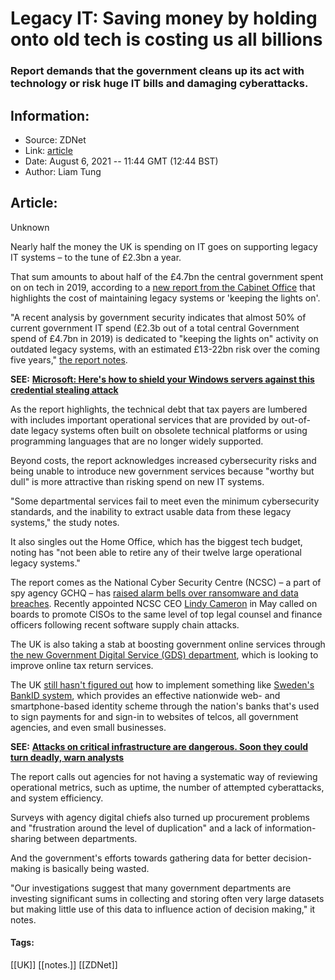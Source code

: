 # Legacy IT: Saving money by holding onto old tech is costing us all billions
### Report demands that the government cleans up its act with technology or risk huge IT bills and damaging cyberattacks.

## Information:
+ Source: ZDNet
+ Link: [article](https://www.zdnet.com/article/legacy-it-saving-money-by-holding-onto-old-tech-is-costing-us-all-billions/)
+ Date: August 6, 2021 -- 11:44 GMT (12:44 BST)
+ Author: Liam Tung


## Article:
Unknown

Nearly half the money the UK is spending on IT goes on supporting legacy IT systems – to the tune of £2.3bn a year.

That sum amounts to about half of the £4.7bn the central government spent on on tech in 2019, according to a [new report from the Cabinet Office](https://www.gov.uk/government/publications/organising-for-digital-delivery/organising-for-digital-delivery) that highlights the cost of maintaining legacy systems or 'keeping the lights on'.


"A recent analysis by government security indicates that almost 50% of current government IT spend (£2.3b out of a total central Government spend of £4.7bn in 2019) is dedicated to "keeping the lights on" activity on outdated legacy systems, with an estimated £13-22bn risk over the coming five years," [the report notes](https://www.gov.uk/government/publications/organising-for-digital-delivery/organising-for-digital-delivery). 

**SEE:** [**Microsoft: Here's how to shield your Windows servers against this credential stealing attack**](https://www.zdnet.com/article/microsoft-heres-how-to-shield-your-windows-servers-against-this-credential-stealing-attack/)

As the report highlights, the technical debt that tax payers are lumbered with includes important operational services that are provided by out-of-date legacy systems often built on obsolete technical platforms or using programming languages that are no longer widely supported.

Beyond costs, the report acknowledges increased cybersecurity risks and being unable to introduce new government services because "worthy but dull" is more attractive than risking spend on new IT systems. 

"Some departmental services fail to meet even the minimum cybersecurity standards, and the inability to extract usable data from these legacy systems," the study notes. 






It also singles out the Home Office, which has the biggest tech budget, noting has "not been able to retire any of their twelve large operational legacy systems."

The report comes as the National Cyber Security Centre (NCSC) – a part of spy agency GCHQ – has [raised alarm bells over ransomware and data breaches](https://www.zdnet.com/article/boardrooms-still-arent-taking-cybersecurity-seriously-and-thats-putting-everyone-at-risk-from-attacks-warns-new-ncsc-boss/). Recently appointed NCSC CEO [Lindy Cameron](https://www.zdnet.com/article/the-uks-cybersecurity-agency-is-getting-a-new-boss/) in May called on boards to promote CISOs to the same level of top legal counsel and finance officers following recent software supply chain attacks. 

The UK is also taking a stab at boosting government online services through [the new Government Digital Service (GDS) department](https://www.zdnet.com/article/the-government-wants-to-have-another-go-at-digital-identity-can-it-get-it-right-this-time/), which is looking to improve online tax return services. 

The UK [still hasn't figured out](https://www.zdnet.com/article/proving-who-you-are-online-is-still-a-mess-and-its-not-getting-better/) how to implement something like [Sweden's BankID system](https://www.bankid.com/en), which provides an effective nationwide web- and smartphone-based identity scheme through the nation's banks that's used to sign payments for and sign-in to websites of telcos, all government agencies, and even small businesses. 

**SEE:** [**Attacks on critical infrastructure are dangerous. Soon they could turn deadly, warn analysts**](https://www.zdnet.com/article/attacks-on-critical-infrastructure-are-dangerous-soon-they-could-turn-deadly-warns-analyst/)

The report calls out agencies for not having a systematic way of reviewing operational metrics, such as uptime, the number of attempted cyberattacks, and system efficiency. 

Surveys with agency digital chiefs also turned up procurement problems and "frustration around the level of duplication" and a lack of information-sharing between departments. 

And the government's efforts towards gathering data for better decision-making is basically being wasted. 

"Our investigations suggest that many government departments are investing significant sums in collecting and storing often very large datasets but making little use of this data to influence action of decision making," it notes. 





#### Tags:
[[UK]] [[notes.]] [[ZDNet]]
